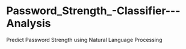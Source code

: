 # Password_Strength_-Classifier---Analysis
Predict Password Strength using Natural Language Processing
